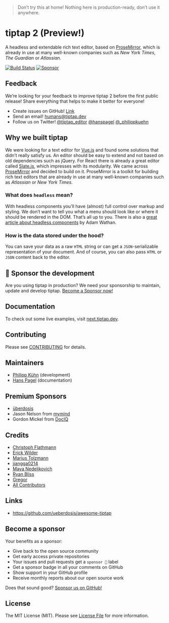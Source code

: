 > Don’t try this at home! Nothing here is production-ready, don’t use it anywhere.

# tiptap 2 (Preview!)

A headless and extendable rich text editor, based on [ProseMirror](https://github.com/ProseMirror/prosemirror), which is already in use at many well-known companies such as *New York Times*, *The Guardian* or *Atlassian*.

<!-- [![Version](https://img.shields.io/npm/v/tiptap.svg?label=version)](https://www.npmjs.com/package/tiptap)
[![Downloads](https://img.shields.io/npm/dm/tiptap.svg)](https://npmcharts.com/compare/tiptap?minimal=true)
[![License](https://img.shields.io/npm/l/tiptap.svg)](https://www.npmjs.com/package/tiptap)
[![Filesize](https://img.badgesize.io/https://unpkg.com/tiptap/dist/tiptap.min.js?compression=gzip&label=size&colorB=000000)](https://www.npmjs.com/package/tiptap) -->
[![Build Status](https://github.com/ueberdosis/tiptap-next/workflows/build/badge.svg)](https://github.com/ueberdosis/tiptap-next/actions)
[![Sponsor](https://img.shields.io/static/v1?label=Sponsor&message=%E2%9D%A4&logo=GitHub)](https://github.com/sponsors/ueberdosis)

## Feedback
We’re looking for your feedback to improve tiptap 2 before the first public release! Share everything that helps to make it better for everyone!

* Create issues on GitHub! [Link](https://github.com/ueberdosis/tiptap-next/issues)
* Send an email! [humans@tiptap.dev](mailto:humans@tiptap.dev)
* Follow us on Twitter! [@tiptap_editor](https://twitter.com/tiptap_editor) [@hanspagel](https://twitter.com/hanspagel) [@_philippkuehn](https://twitter.com/_philippkuehn)

## Why we built tiptap
We were looking for a text editor for [Vue.js](https://github.com/vuejs/vue) and found some solutions that didn’t really satisfy us. An editor should be easy to extend and not based on old dependencies such as jQuery. For React there is already a great editor called [Slate.js](https://github.com/ianstormtaylor/slate), which impresses with its modularity. We came across [ProseMirror](https://github.com/prosemirror) and decided to build on it. ProseMirror is a toolkit for building rich text editors that are already in use at many well-known companies such as *Atlassian* or *New York Times*.

### What does `headless` mean?
With headless components you'll have (almost) full control over markup and styling. We don’t want to tell you what a menu should look like or where it should be rendered in the DOM. That’s all up to you. There is also a [great article about headless components](https://adamwathan.me/renderless-components-in-vuejs/) by Adam Wathan.

### How is the data stored under the hood?
You can save your data as a raw `HTML` string or can get a `JSON`-serializable representation of your document. And of course, you can also pass `HTML` or `JSON` content back to the editor.

## 💖 Sponsor the development
Are you using tiptap in production? We need your sponsorship to maintain, update and develop tiptap. [Become a Sponsor now!](https://github.com/sponsors/ueberdosis)

## Documentation
To check out some live examples, visit [next.tiptap.dev](https://next.tiptap.dev/).

## Contributing
Please see [CONTRIBUTING](CONTRIBUTING.md) for details.

## Maintainers
- [Philipp Kühn](https://github.com/philippkuehn) (development)
- [Hans Pagel](https://github.com/hanspagel) (documentation)

## Premium Sponsors
- [überdosis](https://ueberdosis.io/)
- Jason Nelson from [mymind](https://mymind.com/)
- Gordon Mickel from [DocIQ](https://www.dociq.io/)

## Credits
- [Christoph Flathmann](https://github.com/Chrissi2812)
- [Erick Wilder](https://github.com/erickwilder)
- [Marius Tolzmann](https://github.com/mariux)
- [jjangga0214](https://github.com/jjangga0214)
- [Maya Nedeljkovich](https://github.com/mayacoda)
- [Ryan Bliss](https://github.com/ryanbliss)
- [Gregor](https://github.com/gambolputty)
- [All Contributors](../../contributors)

## Links
- https://github.com/ueberdosis/awesome-tiptap

## Become a sponsor
Your benefits as a sponsor:

* Give back to the open source community
* Get early access private repositories
* Your issues and pull requests get a `sponsor 💖` label
* Get a sponsor badge in all your comments on GitHub
* Show support in your GitHub profile
* Receive monthly reports about our open source work

Does that sound good? [Sponsor us on GitHub!](https://github.com/sponsors/ueberdosis)

## License
The MIT License (MIT). Please see [License File](LICENSE.md) for more information.
